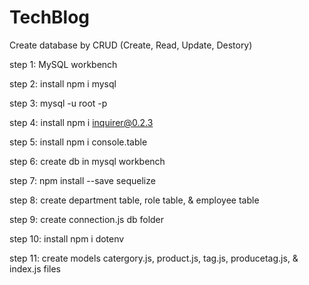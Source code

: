 # TechBlog

Create database by CRUD (Create, Read, Update, Destory)

step 1: MySQL workbench

step 2: install npm i mysql

step 3: mysql -u root -p

step 4: install npm i inquirer@0.2.3

step 5: install npm i console.table

step 6: create db in mysql workbench

step 7: npm install --save sequelize

step 8: create department table, role table, & employee table

step 9: create connection.js db folder

step 10: install npm i dotenv

step 11: create models catergory.js, product.js, tag.js, producetag.js, & index.js files
